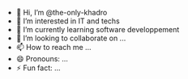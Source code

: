 - 👋 Hi, I’m @the-only-khadro
- 👀 I’m interested in IT and techs
- 🌱 I’m currently learning software developpement
- 💞️ I’m looking to collaborate on ...
- 📫 How to reach me ...
- 😄 Pronouns: ...
- ⚡ Fun fact: ...

<!---
the-only-khadro/the-only-khadro is a ✨ special ✨ repository because its `README.md` (this file) appears on your GitHub profile.
You can click the Preview link to take a look at your changes.
--->
